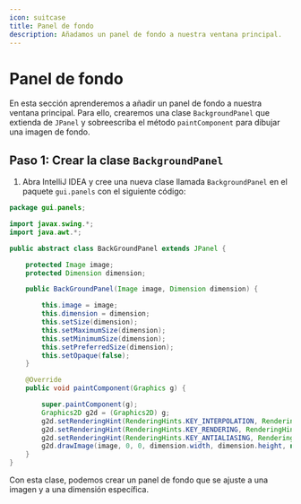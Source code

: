 ```yaml
---
icon: suitcase
title: Panel de fondo
description: Añadamos un panel de fondo a nuestra ventana principal.
---
```


# Panel de fondo

En esta sección aprenderemos a añadir un panel de fondo a nuestra ventana principal. Para ello, crearemos una
clase `BackgroundPanel` que extienda de `JPanel` y sobreescriba el método `paintComponent` para dibujar una imagen de
fondo.

## Paso 1: Crear la clase `BackgroundPanel`

1. Abra IntelliJ IDEA y cree una nueva clase llamada `BackgroundPanel` en el paquete `gui.panels` con el siguiente
   código:

```java
package gui.panels;

import javax.swing.*;
import java.awt.*;

public abstract class BackGroundPanel extends JPanel {

	protected Image image;
	protected Dimension dimension;

	public BackGroundPanel(Image image, Dimension dimension) {

		this.image = image;
		this.dimension = dimension;
		this.setSize(dimension);
		this.setMaximumSize(dimension);
		this.setMinimumSize(dimension);
		this.setPreferredSize(dimension);
		this.setOpaque(false);
	}

	@Override
	public void paintComponent(Graphics g) {

		super.paintComponent(g);
		Graphics2D g2d = (Graphics2D) g;
		g2d.setRenderingHint(RenderingHints.KEY_INTERPOLATION, RenderingHints.VALUE_INTERPOLATION_BILINEAR);
		g2d.setRenderingHint(RenderingHints.KEY_RENDERING, RenderingHints.VALUE_RENDER_QUALITY);
		g2d.setRenderingHint(RenderingHints.KEY_ANTIALIASING, RenderingHints.VALUE_ANTIALIAS_ON);
		g2d.drawImage(image, 0, 0, dimension.width, dimension.height, null);
	}
}
```

Con esta clase, podemos crear un panel de fondo que se ajuste a una imagen y a una dimensión específica.

